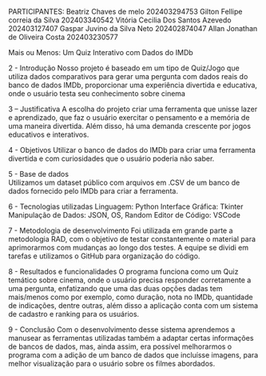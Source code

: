 PARTICIPANTES:
Beatriz Chaves de melo 202403294753 
Gilton Fellipe correia da Silva 202403340542 
Vitória Cecilia Dos Santos Azevedo 202403127407 
Gaspar Juvino da Silva Neto 202402874047 
Allan Jonathan de Oliveira Costa 202403230577 

Mais ou Menos: Um Quiz Interativo com Dados do IMDb 

2 - Introdução 
Nosso projeto é baseado em um tipo de Quiz/Jogo que utiliza dados comparativos para gerar uma pergunta com dados reais do banco de dados IMDb,  proporcionar uma experiência divertida e educativa, onde o usuário testa seu conhecimento sobre cinema 

3 – Justificativa 
A escolha do projeto criar uma ferramenta que unisse lazer e aprendizado, que faz o usuário exercitar o pensamento e a memória de uma maneira divertida. Além disso, há uma demanda crescente por jogos educativos e interativos. 

4 - Objetivos 
Utilizar o banco de dados do IMDb para criar uma ferramenta divertida e com curiosidades que o usuário poderia não saber. 

5 - Base de dados  
Utilizamos um dataset público com arquivos em .CSV de um banco de dados fornecido pelo IMDb para criar a ferramenta. 

6 - Tecnologias utilizadas 
Linguagem: Python 
Interface Gráfica: Tkinter 
Manipulação de Dados: JSON, OS, Random 
Editor de Código: VSCode 

7 - Metodologia de desenvolvimento 
Foi utilizada em grande parte a metodologia RAD, com o objetivo de testar constantemente o material para aprimorarmos com mudanças ao longo dos testes. A equipe se dividi em tarefas e utilizamos o GitHub para organização do código. 

8 - Resultados e funcionalidades 
O programa funciona como um Quiz temático sobre cinema, onde o usuário precisa responder corretamente a uma pergunta, enfatizando que uma das duas opções dadas tem mais/menos como por exemplo, como duração, nota no IMDb, quantidade de indicações, dentre outras, além disso a aplicação conta com um sistema de cadastro e ranking para os usuários. 

9 - Conclusão 
Com o desenvolvimento desse sistema aprendemos a manusear as ferramentas utilizadas também a adaptar certas informações de bancos de dados, mas, ainda assim, era possível melhorarmos o programa com a adição de um banco de dados que incluísse imagens, para melhor visualização para o usuário sobre os filmes abordados. 
